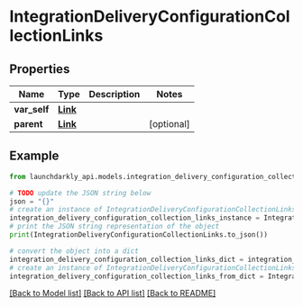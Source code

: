 # IntegrationDeliveryConfigurationCollectionLinks


## Properties

Name | Type | Description | Notes
------------ | ------------- | ------------- | -------------
**var_self** | [**Link**](Link.md) |  | 
**parent** | [**Link**](Link.md) |  | [optional] 

## Example

```python
from launchdarkly_api.models.integration_delivery_configuration_collection_links import IntegrationDeliveryConfigurationCollectionLinks

# TODO update the JSON string below
json = "{}"
# create an instance of IntegrationDeliveryConfigurationCollectionLinks from a JSON string
integration_delivery_configuration_collection_links_instance = IntegrationDeliveryConfigurationCollectionLinks.from_json(json)
# print the JSON string representation of the object
print(IntegrationDeliveryConfigurationCollectionLinks.to_json())

# convert the object into a dict
integration_delivery_configuration_collection_links_dict = integration_delivery_configuration_collection_links_instance.to_dict()
# create an instance of IntegrationDeliveryConfigurationCollectionLinks from a dict
integration_delivery_configuration_collection_links_from_dict = IntegrationDeliveryConfigurationCollectionLinks.from_dict(integration_delivery_configuration_collection_links_dict)
```
[[Back to Model list]](../README.md#documentation-for-models) [[Back to API list]](../README.md#documentation-for-api-endpoints) [[Back to README]](../README.md)


